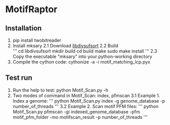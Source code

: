 # MotifRaptor

## Installation
1. pip install twobitreader
2. Install mksary
   2.1 Download [libdivsufsort](https://goo.gl/hUjvMF)
   2.2 Build   
   '''
    cd libdivsufsort 
    mkdir build 
    cd build
    make 
    sudo make install
    '''
    2.3 Copy the executable "mksary" into your python-working directory
3. Compile the cython code: cythonize -a -i motif_matching_lcp.pyx

## Test run
1. Run the help to test: python Motif_Scan.py -h
2. Two modes of command in Motif_Scan: index, pfmscan
    3.1 Example 1. Index a genome: 
     '''
      python Motif_Scan.py index -g genome_database -p number_of_threads
     '''
    3.2 Example 2. Scan motif PFM files: 
     '''
      python Motif_Scan.py pfmscan -gi indexed_genome_database -pfm motif_pfm_folder -mo motifscan_result -p number_of_threads
     '''
